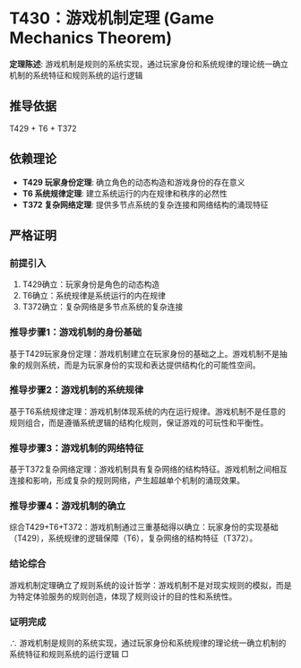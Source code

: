 # T430：游戏机制定理 (Game Mechanics Theorem)

**定理陈述**: 游戏机制是规则的系统实现，通过玩家身份和系统规律的理论统一确立机制的系统特征和规则系统的运行逻辑

## 推导依据
T429 + T6 + T372

## 依赖理论
- **T429 玩家身份定理**: 确立角色的动态构造和游戏身份的存在意义
- **T6 系统规律定理**: 建立系统运行的内在规律和秩序的必然性
- **T372 复杂网络定理**: 提供多节点系统的复杂连接和网络结构的涌现特征

## 严格证明

### 前提引入
1. T429确立：玩家身份是角色的动态构造
2. T6确立：系统规律是系统运行的内在规律
3. T372确立：复杂网络是多节点系统的复杂连接

### 推导步骤1：游戏机制的身份基础
基于T429玩家身份定理：游戏机制建立在玩家身份的基础之上。游戏机制不是抽象的规则系统，而是为玩家身份的实现和表达提供结构化的可能性空间。

### 推导步骤2：游戏机制的系统规律
基于T6系统规律定理：游戏机制体现系统的内在运行规律。游戏机制不是任意的规则组合，而是遵循系统逻辑的结构化规则，保证游戏的可玩性和平衡性。

### 推导步骤3：游戏机制的网络特征
基于T372复杂网络定理：游戏机制具有复杂网络的结构特征。游戏机制之间相互连接和影响，形成复杂的规则网络，产生超越单个机制的涌现效果。

### 推导步骤4：游戏机制的确立
综合T429+T6+T372：游戏机制通过三重基础得以确立：玩家身份的实现基础（T429），系统规律的逻辑保障（T6），复杂网络的结构特征（T372）。

### 结论综合
游戏机制定理确立了规则系统的设计哲学：游戏机制不是对现实规则的模拟，而是为特定体验服务的规则创造，体现了规则设计的目的性和系统性。

### 证明完成
∴ 游戏机制是规则的系统实现，通过玩家身份和系统规律的理论统一确立机制的系统特征和规则系统的运行逻辑 □